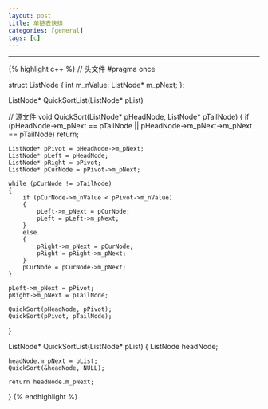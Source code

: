 ```yaml
---
layout: post
title: 单链表快排
categories: [general]
tags: [c]
---
```


----------
	
{% highlight c++ %}
// 头文件
#pragma once

struct ListNode
{
    int   m_nValue;
    ListNode* m_pNext;
};

ListNode* QuickSortList(ListNode* pList)

// 源文件
void QuickSort(ListNode* pHeadNode, ListNode* pTailNode)
{
    if (pHeadNode->m_pNext == pTailNode || pHeadNode->m_pNext->m_pNext == pTailNode)
        return;

    ListNode* pPivot = pHeadNode->m_pNext;
    ListNode* pLeft = pHeadNode;
    ListNode* pRight = pPivot;
    ListNode* pCurNode = pPivot->m_pNext;

    while (pCurNode != pTailNode)
    {
        if (pCurNode->m_nValue < pPivot->m_nValue)
        {
            pLeft->m_pNext = pCurNode;
            pLeft = pLeft->m_pNext;
        }
        else
        {
            pRight->m_pNext = pCurNode;
            pRight = pRight->m_pNext;
        }
        pCurNode = pCurNode->m_pNext;
    }

    pLeft->m_pNext = pPivot;
    pRight->m_pNext = pTailNode;

    QuickSort(pHeadNode, pPivot);
    QuickSort(pPivot, pTailNode);
}

ListNode* QuickSortList(ListNode* pList)
{
    ListNode headNode;

    headNode.m_pNext = pList;
    QuickSort(&headNode, NULL);

    return headNode.m_pNext;
}
{% endhighlight %}